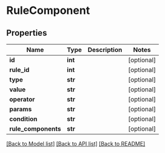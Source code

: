 # RuleComponent

## Properties
Name | Type | Description | Notes
------------ | ------------- | ------------- | -------------
**id** | **int** |  | [optional] 
**rule_id** | **int** |  | [optional] 
**type** | **str** |  | [optional] 
**value** | **str** |  | [optional] 
**operator** | **str** |  | [optional] 
**params** | **str** |  | [optional] 
**condition** | **str** |  | [optional] 
**rule_components** | **str** |  | [optional] 

[[Back to Model list]](../README.md#documentation-for-models) [[Back to API list]](../README.md#documentation-for-api-endpoints) [[Back to README]](../README.md)


